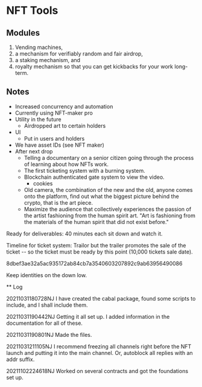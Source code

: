 # NFT Tools

## Modules

 1. Vending machines, 
 2. a mechanism for verifiably random and fair airdrop, 
 3. a staking mechanism, and 
 4. royalty mechanism so that you can get kickbacks for your work
    long-term.
	
## Notes

 * Increased concurrency and automation
 * Currently using NFT-maker pro
 * Utility in the future
	* Airdropped art to certain holders
 * UI
	* Put in users and holders
 * We have asset IDs (see NFT maker)
 * After next drop
    * Telling a documentary on a senior citizen going through the
      process of learning about how NFTs work.
    * The first ticketing system with a burning system. 
    * Blockchain authenticated gate system to view the video.
	   * cookies
    * Old camera, the combination of the new and the old, anyone comes
      onto the platform, find out what the biggest picture behind the
      crypto, that is the art piece.
    * Maximize the audience that collectively experiences the passion
      of the artist fashioning from the human spirit art. "Art is
      fashioning from the materials of the human spirit that did not
      exist before."

Ready for deliverables: 40 minutes each sit down and watch it.

Timeline for ticket system: Trailor but the trailer promotes the sale
of the ticket -- so the ticket must be ready by this point (10,000
tickets sale date).

8dbef3ae32a5ac935172ab84cb7a3540603207892c9ab63956490086

Keep identities on the down low.

** Log

20211031180728NJ I have created the cabal package, found some scripts
to include, and I shall include them.

20211031190442NJ Getting it all set up. I added information in the documentation for all of these.

20211031190801NJ Made the files.

20211031211105NJ I recommend freezing all channels right before the NFT launch and putting it into the main channel. Or, autoblock all replies with an addr suffix.

20211102224618NJ Worked on several contracts and got the foundations set up.
